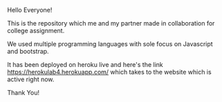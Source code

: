 Hello Everyone!

This is the repository which me and my partner made in collaboration for college assignment.

We used multiple programming languages with sole focus on Javascript and bootstrap.

It has been deployed on heroku live and here's the link https://herokulab4.herokuapp.com/ which takes to the website which is active right now.

Thank You!
